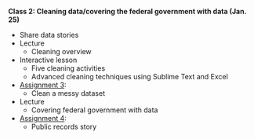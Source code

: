 **Class 2: Cleaning data/covering the federal government with data (Jan. 25)**

* Share data stories
* Lecture
	* Cleaning overview
* Interactive lesson
	* Five cleaning activities
	* Advanced cleaning techniques using Sublime Text and Excel
* [Assignment 3](https://github.com/shmcminn/AU-data-spring2019/blob/master/class2/assignment3.md): 
	* Clean a messy dataset
* Lecture
	* Covering federal government with data
* [Assignment 4](https://github.com/shmcminn/AU-data-spring2019/blob/master/class2/assignment4.md):
	* Public records story